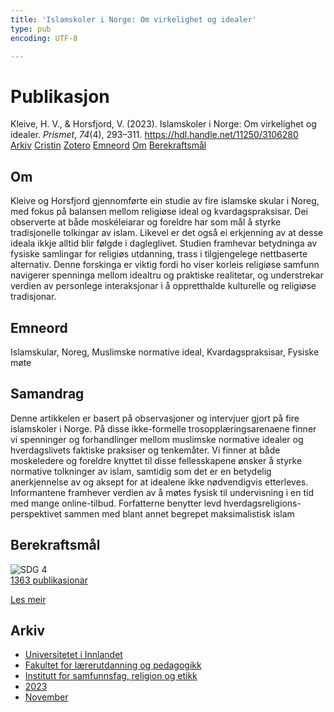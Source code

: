```yaml
---
title: 'Islamskoler i Norge: Om virkelighet og idealer'
type: pub
encoding: UTF-8

---
```

<h1>Publikasjon</h1>
<article id="csl-bib-container-UQWZTWSY" class="csl-bib-container">
  <div class="csl-bib-body"> <div class="csl-entry">Kleive, H. V., &#38; Horsfjord, V. (2023). Islamskoler i Norge: Om virkelighet og idealer. <i>Prismet</i>, <i>74</i>(4), 293–311. <a href="https://hdl.handle.net/11250/3106280">https://hdl.handle.net/11250/3106280</a></div> </div>
  <div class="csl-bib-buttons">
    <a href="#taxonomy-article-UQWZTWSY" alt="archive" class="csl-bib-button">Arkiv</a>
    <a href="https://app.cristin.no/results/show.jsf?id=2206986" alt="Cristin" class="csl-bib-button">Cristin</a>
    <a href="http://zotero.org/groups/5881554/items/UQWZTWSY" alt="Zotero" class="csl-bib-button">Zotero</a>
    <a href="#keywords-article-UQWZTWSY" alt="keywords" class="csl-bib-button">Emneord</a>
    <a href="#about-article-UQWZTWSY" alt="about_pub" class="csl-bib-button">Om</a>
    <a href="#sdg-article-UQWZTWSY" alt="sdg" class="csl-bib-button">Berekraftsmål</a>
  </div>
  <div id="csl-bib-meta-container-UQWZTWSY"></div>
</article>
<div id="csl-bib-meta-UQWZTWSY" class="csl-bib-meta">
  <article id="about-article-UQWZTWSY" class="about_pub-article">
    <h1>Om</h1>
    Kleive og Horsfjord gjennomførte ein studie av fire islamske skular i Noreg, med fokus på balansen mellom religiøse ideal og kvardagspraksisar. Dei observerte at både moskéleiarar og foreldre har som mål å styrke tradisjonelle tolkingar av islam. Likevel er det også ei erkjenning av at desse ideala ikkje alltid blir følgde i dagleglivet. Studien framhevar betydninga av fysiske samlingar for religiøs utdanning, trass i tilgjengelege nettbaserte alternativ. Denne forskinga er viktig fordi ho viser korleis religiøse samfunn navigerer spenninga mellom idealtru og praktiske realitetar, og understrekar verdien av personlege interaksjonar i å oppretthalde kulturelle og religiøse tradisjonar.
  </article>
  <article id="keywords-article-UQWZTWSY" class="keywords-article">
    <h1>Emneord</h1>
    Islamskular, Noreg, Muslimske normative ideal, Kvardagspraksisar, Fysiske møte
  </article>
  <article id="abstract-article-UQWZTWSY" class="abstract-article">
    <h1>Samandrag</h1>
    Denne artikkelen er basert på observasjoner og intervjuer gjort på fire islamskoler i Norge. På disse ikke-formelle trosopplæringsarenaene finner vi spenninger og forhandlinger mellom muslimske normative idealer og hverdagslivets faktiske praksiser og tenkemåter. Vi finner at  både  moskeledere  og  foreldre  knyttet  til  disse  fellesskapene  ønsker  å  styrke  normative  tolkninger  av  islam,  samtidig  som  det  er  en  betydelig  anerkjennelse  av  og  aksept  for  at  idealene ikke nødvendigvis etterleves. Informantene framhever verdien av å møtes fysisk til undervisning i en tid med mange online-tilbud. Forfatterne benytter levd hverdagsreligions-perspektivet sammen med blant annet begrepet maksimalistisk islam
  </article>
  <article id="sdg-article-UQWZTWSY" class="sdg-article">
    <h1>Berekraftsmål</h1>
    <div class="sdg-container"><div id="sdg4" class="sdg">
        <img src="{{< params subfolder >}}images/sdg/sdg04_nn.png" class="image" alt="SDG 4">
        <div class="sdg-overlay">
          <a href="{{< params subfolder >}}nn/archive/?sdg=4#archive" class="sdg-publication-count"><span>1363</span> publikasjonar</a>
          <p><a href="https://fn.no/om-fn/fns-baerekraftsmaal/god-utdanning?lang=nno-NO" class="sdg-read-more">Les meir</a></p>
        </div>
      </div></div>
  </article>
  <article id="taxonomy-article-UQWZTWSY" class="taxonomy-article">
    <h1>Arkiv</h1>
    <ul>
      <li><a href="{{< params subfolder >}}nn/archive/?key=3DCRN523">Universitetet i Innlandet</a></li>
      <li><a href="{{< params subfolder >}}nn/archive/?key=WYNZA47F">Fakultet for lærerutdanning og pedagogikk</a></li>
      <li><a href="{{< params subfolder >}}nn/archive/?key=XY7UYWKQ">Institutt for samfunnsfag, religion og etikk</a></li>
      <li><a href="{{< params subfolder >}}nn/archive/?key=A558FPGR">2023</a></li>
      <li><a href="{{< params subfolder >}}nn/archive/?key=FXX8TMTV">November</a></li>
    </ul>
  </article>
</div>
